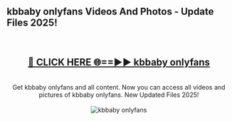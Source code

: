 <h2>kbbaby onlyfans Videos And Photos - Update Files 2025!</h2>
<br>
<div align="center">
<h2><a href="https://linkcuts.com/hfmhzwbr" rel="nofollow">🔴 CLICK HERE 🌐==►► kbbaby onlyfans</a></h2>
<br>
Get kbbaby onlyfans and all content. Now you can access all videos and pictures of kbbaby onlyfans. New Updated Files 2025!
<br>
<br>
<a href="https://linkcuts.com/hfmhzwbr" rel="nofollow" data-target="animated-image.originalLink"><img src="https://i.ibb.co.com/WyWwxjT/player-gif2.gif" alt="kbbaby onlyfans" style="max-width: 100%; display: inline-block;" data-target="animated-image.originalImage"></a>
</div>
<br>